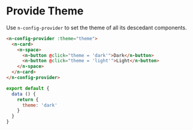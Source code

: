 # Provide Theme

Use `n-config-provider` to set the theme of all its descedant components.

```html
<n-config-provider :theme="theme">
  <n-card>
    <n-space>
      <n-button @click="theme = 'dark'">Dark</n-button>
      <n-button @click="theme = 'light'">Light</n-button>
    </n-space>
  </n-card>
</n-config-provider>
```

```js
export default {
  data () {
    return {
      theme: 'dark'
    }
  }
}
```
